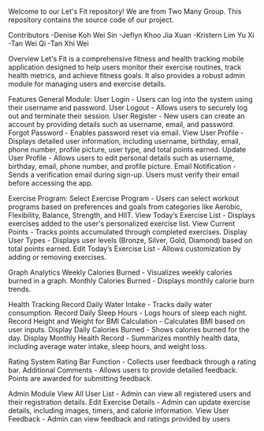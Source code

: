 Welcome to our Let's Fit repository! We are from Two Many Group. This repository contains the source code of our project.

Contributors
-Denise Koh Wei Sin
-Jeflyn Khoo Jia Xuan
-Kristern Lim Yu Xi
-Tan Wei Qi
-Tan Xhi Wei

Overview
Let's Fit is a comprehensive fitness and health tracking mobile application designed to help users monitor their exercise routines, track health metrics, and achieve fitness goals. It also provides a robust admin module for managing users and exercise details.

Features
General Module:
User Login - Users can log into the system using their username and password.
User Logout - Allows users to securely log out and terminate their session.
User Register - New users can create an account by providing details such as username, email, and password.
Forgot Password - Enables password reset via email.
View User Profile - Displays detailed user information, including username, birthday, email, phone number, profile picture, user type, and total points earned.
Update User Profile - Allows users to edit personal details such as username, birthday, email, phone number, and profile picture.
Email Notification - Sends a verification email during sign-up. Users must verify their email before accessing the app.

Exercise Program:
Select Exercise Program - Users can select workout programs based on preferences and goals from categories like Aerobic, Flexibility, Balance, Strength, and HIIT.
View Today’s Exercise List - Displays exercises added to the user's personalized exercise list.
View Current Points - Tracks points accumulated through completed exercises.
Display User Types - Displays user levels (Bronze, Silver, Gold, Diamond) based on total points earned.
Edit Today’s Exercise List - Allows customization by adding or removing exercises.

Graph Analytics
Weekly Calories Burned - Visualizes weekly calories burned in a graph.
Monthly Calories Burned - Displays monthly calorie burn trends.

Health Tracking
Record Daily Water Intake - Tracks daily water consumption.
Record Daily Sleep Hours - Logs hours of sleep each night.
Record Height and Weight for BMI Calculation - Calculates BMI based on user inputs.
Display Daily Calories Burned - Shows calories burned for the day.
Display Monthly Health Record - Summarizes monthly health data, including average water intake, sleep hours, and weight loss.

Rating System
Rating Bar Function - Collects user feedback through a rating bar.
Additional Comments - Allows users to provide detailed feedback. Points are awarded for submitting feedback.

Admin Module
View All User List - Admin can view all registered users and their registration details.
Edit Exercise Details - Admin can update exercise details, including images, timers, and calorie information.
View User Feedback - Admin can view feedback and ratings provided by users
